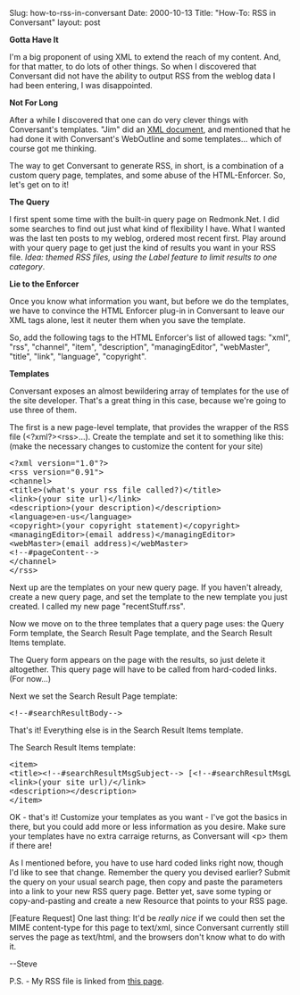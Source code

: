Slug: how-to-rss-in-conversant
Date: 2000-10-13
Title: "How-To: RSS in Conversant"
layout: post

<b>Gotta Have It</b>

I&#39;m a big proponent of using XML to extend the reach of my content. And, for that matter, to do lots of other things. So when I discovered that Conversant did not have the ability to output RSS from the weblog data I had been entering, I was disappointed.

<b>Not For Long</b>

After a while I discovered that one can do very clever things with Conversant&#39;s templates. &quot;Jim&quot; did an <a href="http://jim.roepcke.com/sitemap.xml">XML document</a>, and mentioned that he had done it with Conversant&#39;s WebOutline and some templates... which of course got me thinking.

The way to get Conversant to generate RSS, in short, is a combination of a custom query page, templates, and some abuse of the HTML-Enforcer. So, let&#39;s get on to it!

<b>The Query</b>

I first spent some time with the built-in query page on Redmonk.Net. I did some searches to find out just what kind of flexibility I have. What I wanted was the last ten posts to my weblog, ordered most recent first. Play around with your query page to get just the kind of results you want in your RSS file. <i>Idea: themed RSS files, using the Label feature to limit results to one category</i>.

<b>Lie to the Enforcer</b>

Once you know what information you want, but before we do the templates, we have to convince the HTML Enforcer plug-in in Conversant to leave our XML tags alone, lest it neuter them when you save the template.

So, add the following tags to the HTML Enforcer&#39;s list of allowed tags: &quot;xml&quot;, &quot;rss&quot;, &quot;channel&quot;, &quot;item&quot;, &quot;description&quot;, &quot;managingEditor&quot;, &quot;webMaster&quot;, &quot;title&quot;, &quot;link&quot;, &quot;language&quot;, &quot;copyright&quot;.

<b>Templates</b>

Conversant exposes an almost bewildering array of templates for the use of the site developer. That&#39;s a great thing in this case, because we&#39;re going to use three of them.

The first is a new page-level template, that provides the wrapper of the RSS file (&lt;?xml?&gt;&lt;rss&gt;...).  Create the template and set it  to something like this: (make the necessary changes to customize the content for your site)



<pre>
&lt;?xml version=&quot;1.0&quot;?&gt;
&lt;rss version=&quot;0.91&quot;&gt;
&lt;channel&gt;
&lt;title&gt;(what&#39;s your rss file called?)&lt;/title&gt;
&lt;link&gt;(your site url)&lt;/link&gt;
&lt;description&gt;(your description)&lt;/description&gt;
&lt;language&gt;en-us&lt;/language&gt;
&lt;copyright&gt;(your copyright statement)&lt;/copyright&gt;
&lt;managingEditor&gt;(email address)&lt;/managingEditor&gt;
&lt;webMaster&gt;(email address)&lt;/webMaster&gt;
&lt;!--#pageContent--&gt;
&lt;/channel&gt;
&lt;/rss&gt;
</pre>

Next up are the templates on your new query page.  If you haven&#39;t already, create a new query page, and set the template to the new template you just created. I called my new page &quot;recentStuff.rss&quot;.

Now we move on to the three templates that a query page uses: the Query Form template, the Search Result Page template, and the Search Result Items template.

The Query form appears on the page with the results, so just delete it altogether. This query page will have to be called from hard-coded links. (For now...)

Next we set the Search Result Page template:

<pre>&lt;!--#searchResultBody--&gt;</pre>

That&#39;s it! Everything else is in the Search Result Items template.

The Search Result Items template:
<pre>
&lt;item&gt;
&lt;title&gt;&lt;!--#searchResultMsgSubject--&gt; [&lt;!--#searchResultMsgLabelName--&gt;]&lt;/title&gt;
&lt;link&gt;(your site url)/&lt;/link&gt;
&lt;description&gt;&lt;/description&gt;
&lt;/item&gt;
</pre>

OK - that&#39;s it! Customize your templates as you want - I&#39;ve got the basics in there, but you could add more or less information as you desire. Make sure your templates have no extra carraige returns, as Conversant will &lt;p&gt; them if there are!

As I mentioned before, you have to use hard coded links right now, though I&#39;d like to see that change. Remember the query you devised earlier? Submit the query on your usual search page, then copy and paste the parameters into a link to your new RSS query page.  Better yet, save some typing or copy-and-pasting and create a new Resource that points to your RSS page.

[Feature Request] One last thing: It&#39;d be <i>really nice</i> if we could then set the MIME content-type for this page to text/xml, since Conversant currently still serves the page as text/html, and the browsers don&#39;t know what to do with it.

--Steve

P.S. - My RSS file is linked from <a href="http://www.redmonk.net/rss">this page</a>.
